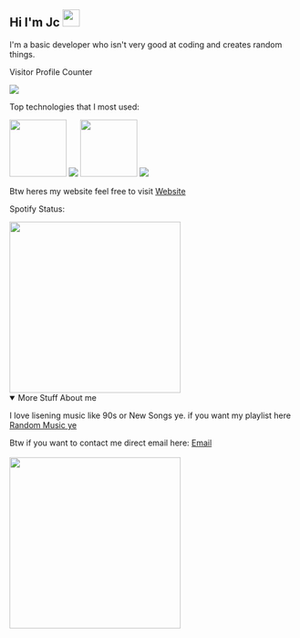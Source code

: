 ## Hi I'm Jc <img src='https://user-images.githubusercontent.com/1303154/88677602-1635ba80-d120-11ea-84d8-d263ba5fc3c0.gif' width="30">

<p>I'm a basic developer who isn't very good at coding and creates random things. </p>
<p>Visitor Profile Counter</p>
<img src='https://visitor-badge.glitch.me/badge?page_id=jcnooblol&left_color=blue&right_color=black;'>

<p>Top technologies that I most used:</p>
<img src='https://img.shields.io/badge/lua-%232C2D72.svg?style=for-the-badge&logo=lua&logoColor=white' width="100">
<img src='https://img.shields.io/badge/javascript-%23323330.svg?style=for-the-badge&logo=javascript&logoColor=%23F7DF1E' >
<img src='https://img.shields.io/badge/node.js-6DA55F?style=for-the-badge&logo=node.js&logoColor=white' width='100'> 
<img src='https://img.shields.io/badge/html5-%23E34F26.svg?style=for-the-badge&logo=html5&logoColor=white'>
<p> Btw heres my website feel free to visit <a href='https://jcnooblol.github.io/'>Website</a>
<p>Spotify Status:</p>
<img src='https://spotify-github-profile.vercel.app/api/view.svg?uid=odul82kwgnci0steg1h0nftsz&cover_image=true&theme=novatorem&show_offline=true&background_color=520000&bar_color=53b14f&bar_color_cover=true' width='300'></img>
<details open>
<summary>More Stuff About me</summary>
<p> I love lisening music like 90s or New Songs ye. if you want my playlist here <a href='https://open.spotify.com/playlist/0hSVWtdDUW65KXFSezagyl?si=cb73510f121e453c'>Random Music ye</a>
<p>Btw if you want to contact me direct email here:
<a href="mailto:okishitmyselfxd@gmail.com">Email</a>
<br><br>


<img src='https://discord-readme-badge.vercel.app/api?id=893846216734031872' width='300'>
</details>